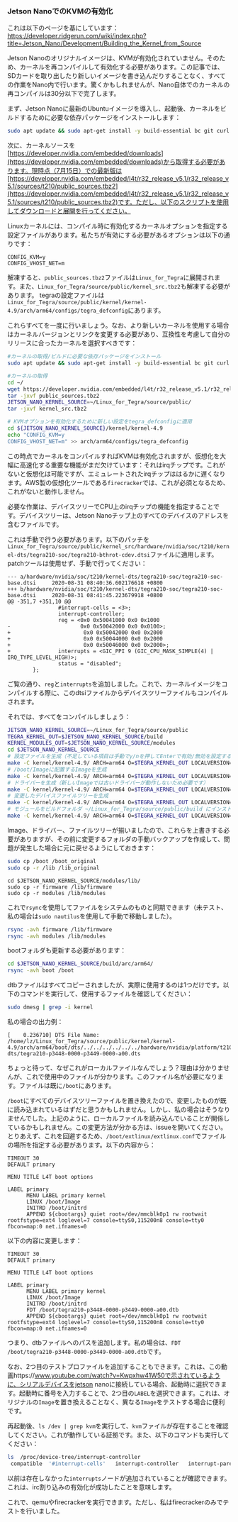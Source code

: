 ### Jetson NanoでのKVMの有効化

これは以下のページを基にしています：https://developer.ridgerun.com/wiki/index.php?title=Jetson_Nano/Development/Building_the_Kernel_from_Source

Jetson Nanoのオリジナルイメージは、KVMが有効化されていません。そのため、カーネルを再コンパイルして有効化する必要があります。この記事では、SDカードを取り出したり新しいイメージを書き込んだりすることなく、すべての作業をNano内で行います。驚くかもしれませんが、Nano自体でのカーネルの再コンパイルは30分以下で完了します。

まず、Jetson Nanoに最新のUbuntuイメージを導入し、起動後、カーネルをビルドするために必要な依存パッケージをインストールします：

```bash
sudo apt update && sudo apt-get install -y build-essential bc git curl wget xxd kmod libssl-dev
```

次に、カーネルソースを[https://developer.nvidia.com/embedded/downloads](https://developer.nvidia.com/embedded/downloads)から取得する必要があります。現時点（7月15日）での最新版は[https://developer.nvidia.com/embedded/l4t/r32_release_v5.1/r32_release_v5.1/sources/t210/public_sources.tbz2](https://developer.nvidia.com/embedded/l4t/r32_release_v5.1/r32_release_v5.1/sources/t210/public_sources.tbz2)です。ただし、以下のスクリプトを使用してダウンロードと展開を行ってください。

Linuxカーネルには、コンパイル時に有効化するカーネルオプションを指定する設定ファイルがあります。私たちが有効にする必要があるオプションは以下の通りです：

```
CONFIG_KVM=y
CONFIG_VHOST_NET=m
```

解凍すると、`public_sources.tbz2`ファイルは`Linux_for_Tegra`に展開されます。また、`Linux_for_Tegra/source/public/kernel_src.tbz2`も解凍する必要があります。
tegraの設定ファイルは`Linux_for_Tegra/source/public/kernel/kernel-4.9/arch/arm64/configs/tegra_defconfig`にあります。

これらすべてを一度に行いましょう。なお、より新しいカーネルを使用する場合はカーネルバージョンとリンクを変更する必要があり、互換性を考慮して自分のリリースに合ったカーネルを選択すべきです：

```bash
#カーネルの取得/ビルドに必要な依存パッケージをインストール
sudo apt update && sudo apt-get install -y build-essential bc git curl wget xxd kmod libssl-dev

#カーネルの取得
cd ~/
wget https://developer.nvidia.com/embedded/l4t/r32_release_v5.1/r32_release_v5.1/sources/t210/public_sources.tbz2
tar -jxvf public_sources.tbz2
JETSON_NANO_KERNEL_SOURCE=~/Linux_for_Tegra/source/public/
tar -jxvf kernel_src.tbz2

# KVMオプションを有効化するために新しい設定をtegra_defconfigに適用
cd ${JETSON_NANO_KERNEL_SOURCE}/kernel/kernel-4.9
echo "CONFIG_KVM=y
CONFIG_VHOST_NET=m" >> arch/arm64/configs/tegra_defconfig
```

この時点でカーネルをコンパイルすればKVMは有効化されますが、仮想化を大幅に高速化する重要な機能がまだ欠けています：それはirqチップです。これがないと仮想化は可能ですが、エミュレートされたirqチップははるかに遅くなります。AWS製の仮想化ツールである`firecracker`では、これが必須となるため、これがないと動作しません。

必要な作業は、デバイスツリーでCPU上のirqチップの機能を指定することです。デバイスツリーは、Jetson Nanoチップ上のすべてのデバイスのアドレスを含むファイルです。

これは手動で行う必要があります。以下のパッチを`Linux_for_Tegra/source/public/kernel_src/hardware/nvidia/soc/t210/kernel-dts/tegra210-soc/tegra210-bthrot-cdev.dtsi`ファイルに適用します。patchツールは使用せず、手動で行ってください：

```
--- a/hardware/nvidia/soc/t210/kernel-dts/tegra210-soc/tegra210-soc-base.dtsi     2020-08-31 08:40:36.602176618 +0800
+++ b/hardware/nvidia/soc/t210/kernel-dts/tegra210-soc/tegra210-soc-base.dtsi     2020-08-31 08:41:45.223679918 +0800
@@ -351,7 +351,10 @@
                #interrupt-cells = <3>;
                interrupt-controller;
                reg = <0x0 0x50041000 0x0 0x1000
-                      0x0 0x50042000 0x0 0x0100>;
+                       0x0 0x50042000 0x0 0x2000
+                       0x0 0x50044000 0x0 0x2000
+                       0x0 0x50046000 0x0 0x2000>;
+               interrupts = <GIC_PPI 9 (GIC_CPU_MASK_SIMPLE(4) | IRQ_TYPE_LEVEL_HIGH)>;
                status = "disabled";
        };
```

ご覧の通り、`reg`と`interrupts`を追加しました。これで、カーネルイメージをコンパイルする際に、このdtsiファイルからデバイスツリーファイルもコンパイルされます。

それでは、すべてをコンパイルしましょう：

```bash
JETSON_NANO_KERNEL_SOURCE=~/Linux_for_Tegra/source/public
TEGRA_KERNEL_OUT=$JETSON_NANO_KERNEL_SOURCE/build
KERNEL_MODULES_OUT=$JETSON_NANO_KERNEL_SOURCE/modules
cd $JETSON_NANO_KERNEL_SOURCE
# 設定ファイルを生成（不足している項目は手動でy/nを押してEnterで有効/無効を設定する必要があります）
make -C kernel/kernel-4.9/ ARCH=arm64 O=$TEGRA_KERNEL_OUT LOCALVERSION=-tegra tegra_defconfig
# /boot/Imageに配置するImageを生成
make -C kernel/kernel-4.9/ ARCH=arm64 O=$TEGRA_KERNEL_OUT LOCALVERSION=-tegra -j4 --output-sync=target zImage
# ドライバーを生成（新しいImageでは古いドライバーが動作しないため必要です）
make -C kernel/kernel-4.9/ ARCH=arm64 O=$TEGRA_KERNEL_OUT LOCALVERSION=-tegra -j4 --output-sync=target modules
# 変更したデバイスファイルツリーを生成
make -C kernel/kernel-4.9/ ARCH=arm64 O=$TEGRA_KERNEL_OUT LOCALVERSION=-tegra -j4 --output-sync=target dtbs
# モジュールをビルドフォルダ ~/Linux_for_Tegra/source/public/build にインストール
make -C kernel/kernel-4.9/ ARCH=arm64 O=$TEGRA_KERNEL_OUT LOCALVERSION=-tegra INSTALL_MOD_PATH=$KERNEL_MODULES_OUT modules_install
```

Image、ドライバー、ファイルツリーが揃いましたので、これらを上書きする必要がありますが、その前に変更するフォルダの手動バックアップを作成して、問題が発生した場合に元に戻せるようにしておきます：

```bash
sudo cp /boot /boot_original
sudo cp -r /lib /lib_original
```

```
cd $JETSON_NANO_KERNEL_SOURCE/modules/lib/
sudo cp -r firmware /lib/firmware
sudo cp -r modules /lib/modules
```

これで`rsync`を使用してファイルをシステムのものと同期できます（未テスト、私の場合は`sudo nautilus`を使用して手動で移動しました）。

```bash
rsync -avh firmware /lib/firmware
rsync -avh modules /lib/modules
```

bootフォルダも更新する必要があります：

```bash
cd $JETSON_NANO_KERNEL_SOURCE/build/arc/arm64/
rsync -avh boot /boot
```

dtbファイルはすべてコピーされましたが、実際に使用するのは1つだけです。以下のコマンドを実行して、使用するファイルを確認してください：

```bash
sudo dmesg | grep -i kernel
```

私の場合の出力例：

```
[    0.236710] DTS File Name: /home/lz/Linux_for_Tegra/source/public/kernel/kernel-4.9/arch/arm64/boot/dts/../../../../../../hardware/nvidia/platform/t210/porg/kernel-dts/tegra210-p3448-0000-p3449-0000-a00.dts
```

ちょっと待って、なぜこれがローカルファイルなんでしょう？理由は分かりませんが、これで使用中のファイルが分かります。このファイル名が必要になります。ファイルは既に`/boot`にあります。

`/boot`にすべてのデバイスツリーファイルを置き換えたので、変更したものが既に読み込まれているはずだと思うかもしれません。しかし、私の場合はそうなりませんでした。上記のように、ローカルファイルを読み込んでいることが関係しているかもしれません。この変更方法が分かる方は、issueを開いてください。とりあえず、これを回避するため、`/boot/extlinux/extlinux.conf`でファイルの場所を指定する必要があります。以下の内容から：

```
TIMEOUT 30
DEFAULT primary

MENU TITLE L4T boot options

LABEL primary
      MENU LABEL primary kernel
      LINUX /boot/Image
      INITRD /boot/initrd
      APPEND ${cbootargs} quiet root=/dev/mmcblk0p1 rw rootwait rootfstype=ext4 loglevel=7 console=ttyS0,115200n8 console=tty0 fbcon=map:0 net.ifnames=0

```

以下の内容に変更します：

```
TIMEOUT 30
DEFAULT primary

MENU TITLE L4T boot options

LABEL primary
      MENU LABEL primary kernel
      LINUX /boot/Image
      INITRD /boot/initrd
      FDT /boot/tegra210-p3448-0000-p3449-0000-a00.dtb
      APPEND ${cbootargs} quiet root=/dev/mmcblk0p1 rw rootwait rootfstype=ext4 loglevel=7 console=ttyS0,115200n8 console=tty0 fbcon=map:0 net.ifnames=0

```

つまり、dtbファイルへのパスを追加します。私の場合は、`FDT /boot/tegra210-p3448-0000-p3449-0000-a00.dtb`です。

なお、2つ目のテストプロファイルを追加することもできます。これは、この動画https://www.youtube.com/watch?v=Kwpxhw41W50で示されているように、シリアルデバイスをjetson nanoに接続している場合、起動時に選択できます。起動時に番号を入力することで、2つ目の`LABEL`を選択できます。これは、オリジナルの`Image`を置き換えることなく、異なる`Image`をテストする場合に便利です。

再起動後、`ls /dev | grep kvm`を実行して、`kvm`ファイルが存在することを確認してください。これが動作している証拠です。また、以下のコマンドも実行してください：

```bash
ls  /proc/device-tree/interrupt-controller
 compatible  '#interrupt-cells'   interrupt-controller   interrupt-parent   interrupts   linux,phandle   name   phandle   reg   status
```

以前は存在しなかった`interrupts`ノードが追加されていることが確認できます。これは、irc割り込みの有効化が成功したことを意味します。

これで、qemuやfirecrackerを実行できます。ただし、私はfirecrackerのみでテストを行いました。
